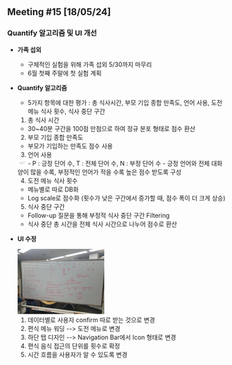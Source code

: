 ## Meeting #15 [18/05/24]
### Quantify 알고리즘 및 UI 개선

- **가족 섭외**
	- 구체적인 실험을 위해 가족 섭외 5/30까지 마무리
	- 6월 첫째 주말에 첫 실험 계획

- **Quantify 알고리즘**
	- 5가지 항목에 대한 평가 : 총 식사시간, 부모 기입 종합 만족도, 언어 사용, 도전 메뉴 식사 횟수, 식사 중단 구간
  1. 총 식사 시간
	- 30~40분 구간을 100점 만점으로 하여 정규 분포 형태로 점수 환산
  
  2. 부모 기입 종합 만족도
	- 부모가 기입하는 만족도 점수 사용

  3. 언어 사용 

	<img src="/img/27.png" style="width: 20px;">
	- P : 긍정 단어 수, T : 전체 단어 수, N : 부정 단어 수
	- 긍정 언어와 전체 대화양이 많을 수록, 부정적인 언어가 적을 수록 높은 점수 받도록 구성

  4. 도전 메뉴 식사 횟수
	- 메뉴별로 따로 DB화
	- Log scale로 점수화 (횟수가 낮은 구간에서 증가할 때, 점수 폭이 더 크게 상승)

  5. 식사 중단 구간
	- Follow-up 질문을 통해 부정적 식사 중단 구간 Filtering
	- 식사 중단 총 시간을 전체 식사 시간으로 나누어 점수로 환산

- **UI 수정**

	<img src="/img/28.jpeg" style="width: 200px;">

  1. 데이터별로 사용자 confirm 따로 받는 것으로 변경
  2. 편식 메뉴 워딩 --> 도전 메뉴로 변경
  3. 하단 탭 디자인 --> Navigation Bar에서 Icon 형태로 변경
  4. 편식 음식 접근의 단위를 횟수로 확정
  5. 시간 흐름을 사용자가 알 수 있도록 변경
